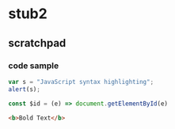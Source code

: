 # stub2
## scratchpad
### code sample
```javascript
var s = "JavaScript syntax highlighting";
alert(s);
```
```javascript
const $id = (e) => document.getElementById(e)
```
```html
<b>Bold Text</b>
```
